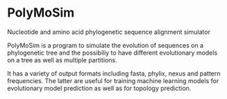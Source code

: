 # PolyMoSim
Nucleotide and amino acid phylogenetic sequence alignment simulator

PolyMoSim is a program to simulate the evolution of sequences on a phylogenetic tree and the possibiliy to have different evolutionary models on a tree as well as multiple partitions. 

It has a variety of output formats including fasta, phylix, nexus and pattern frequencies. The latter are useful for training machine learning models for evolutionary model prediction as well as for topology prediction.


